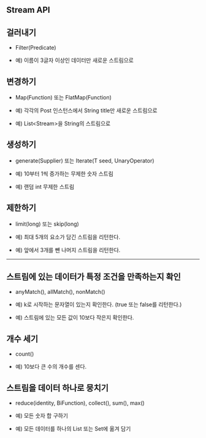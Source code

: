 ## Stream API

## 걸러내기

+ Filter(Predicate)

+ 예) 이름이 3글자 이상인 데이터만 새로운 스트림으로

## 변경하기

+ Map(Function) 또는 FlatMap(Function)

+ 예) 각각의 Post 인스턴스에서 String title만 새로운 스트림으로

+ 예) List<Stream<String>>을 String의 스트림으로
## 생성하기

+ generate(Supplier) 또는 Iterate(T seed, UnaryOperator)

+ 예) 10부터 1씩 증가하는 무제한 숫자 스트림

+ 예) 랜덤 int 무제한 스트림

## 제한하기

+ limit(long) 또는 skip(long)

+ 예) 최대 5개의 요소가 담긴 스트림을 리턴한다.

+ 예) 앞에서 3개를 뺀 나머지 스트림을 리턴한다.

--------

## 스트림에 있는 데이터가 특정 조건을 만족하는지 확인
+ anyMatch(), allMatch(), nonMatch()

+ 예) k로 시작하는 문자열이 있는지 확인한다. (true 또는 false를 리턴한다.)

+ 예) 스트림에 있는 모든 값이 10보다 작은지 확인한다.

## 개수 세기

+ count()

+ 예) 10보다 큰 수의 개수를 센다.

## 스트림을 데이터 하나로 뭉치기

+ reduce(identity, BiFunction), collect(), sum(), max()

+ 예) 모든 숫자 합 구하기

+ 예) 모든 데이터를 하나의 List 또는 Set에 옮겨 담기
